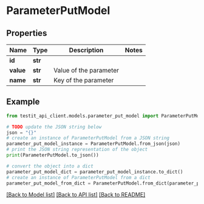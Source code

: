 # ParameterPutModel


## Properties

Name | Type | Description | Notes
------------ | ------------- | ------------- | -------------
**id** | **str** |  | 
**value** | **str** | Value of the parameter | 
**name** | **str** | Key of the parameter | 

## Example

```python
from testit_api_client.models.parameter_put_model import ParameterPutModel

# TODO update the JSON string below
json = "{}"
# create an instance of ParameterPutModel from a JSON string
parameter_put_model_instance = ParameterPutModel.from_json(json)
# print the JSON string representation of the object
print(ParameterPutModel.to_json())

# convert the object into a dict
parameter_put_model_dict = parameter_put_model_instance.to_dict()
# create an instance of ParameterPutModel from a dict
parameter_put_model_from_dict = ParameterPutModel.from_dict(parameter_put_model_dict)
```
[[Back to Model list]](../README.md#documentation-for-models) [[Back to API list]](../README.md#documentation-for-api-endpoints) [[Back to README]](../README.md)


